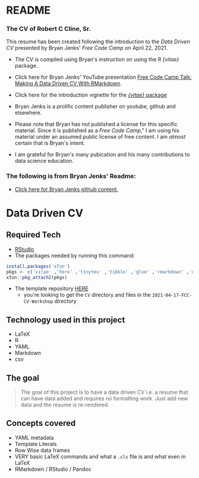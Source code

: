 # README

### The CV of Robert C Cline, Sr.  

This resume has been created following the introduction to the *Data Driven CV* presented by Bryan Jenks' *Free Code Camp* on April 22, 2021.
* The CV is compiled using Bryan's instruction on using the R *{vitae}* package.

* Click here for Bryan Jenks' YouTube presentation [Free Code Camp Talk: Making A Data Driven CV With RMarkdown](https://www.youtube.com/watch?v=cMlRAiQUdD8&t=76s).  

* Click here for the introduction  vignette for the [*{vitae}* package](https://cran.r-project.org/web/packages/vitae/vignettes/vitae.html)

* Bryan Jenks is a prolific content publisher on youtube, github and elsewhere.  

* Please note that Bryan has not published a license for this specific material.  Since it is published as a *Free Code Camp*," I am using his material under an assumed public license of free content.  I am *almost* certain that is Bryan's intent.  

* I am grateful for Bryan's many pubication and his many contributions to data science education.  


### The following is from Bryan Jenks' Readme:   
* [Click here for Bryan Jenks github content.](https://github.com/BryanJenksCommunity/Talks.git) 

# Data Driven CV


## Required Tech

- [RStudio](https://www.rstudio.com/products/rstudio/download/#download)
- The packages needed by running this command:

```r
install.packages('xfun')
pkgs <- c('vitae' ,'here' ,'tinytex' ,'tibble' ,'glue' ,'rmarkdown' ,'dpylr', 'readr' ,'yaml')
xfun::pkg_attach2(pkgs)
```

- The template repository [HERE](https://github.com/BryanJenksCommunity/Talks)
    - you're looking to get the `CV` directory and files in the `2021-04-17-FCC-CV-Workshop` directory

## Technology used in this project

- LaTeX
- R
- YAML
- Markdown
- csv

## The goal

> The goal of this project is to have a data driven CV i.e. a resume that can have data added and requires no formatting work. Just add new data and the resume is re-rendered.

## Concepts covered

- YAML metadata
- Template Literals
- Row Wise data frames
- VERY basic LaTeX commands and what a `.cls` file is and what even in LaTeX
- RMarkdown / RStudio / Pandoc

